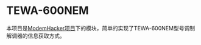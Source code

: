 # TEWA-600NEM    
本项目是[ModemHacker项目](https://github.com/GuokeNo1/ModemHacker)下的模块，简单的实现了TEWA-600NEM型号调制解调器的信息获取方式。